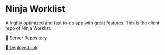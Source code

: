 # Ninja Worklist
A highly optimized and fast to-do app with great features.
This is the client repo of Ninja Worklist.

🔗[ Server Repository](https://github.com/Suman-Jaiswal/ninja-worklist-server.git) 

🔗[ Deployed link](https://ninja-worklist.netlify.app/) 
